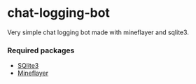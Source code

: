 # chat-logging-bot
Very simple chat logging bot made with mineflayer and sqlite3.

### Required packages
 * [SQlite3](https://www.npmjs.com/package/sqlite3)
 * [Mineflayer](https://www.npmjs.com/package/mineflayer)
